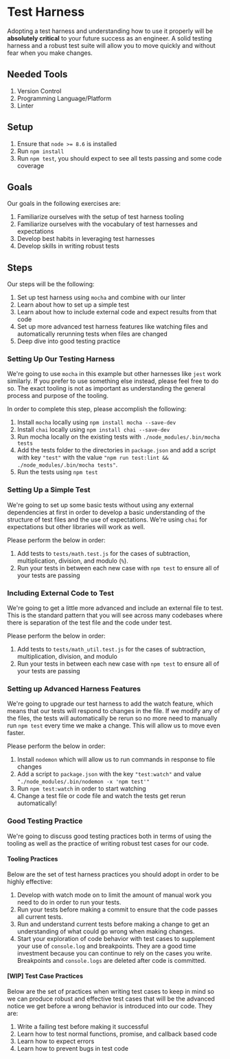 # Test Harness

Adopting a test harness and understanding how to use it properly will be **absolutely critical** to your future success as an engineer. A solid testing harness and a robust test suite will allow you to move quickly and without fear when you make changes.

## Needed Tools

1. Version Control
2. Programming Language/Platform
3. Linter

## Setup

1. Ensure that `node >= 8.6` is installed
2. Run `npm install`
3. Run `npm test`, you should expect to see all tests passing and some code coverage

## Goals

Our goals in the following exercises are:

1. Familiarize ourselves with the setup of test harness tooling
2. Familiarize ourselves with the vocabulary of test harnesses and expectations
3. Develop best habits in leveraging test harnesses
4. Develop skills in writing robust tests

## Steps

Our steps will be the following:

1. Set up test harness using `mocha` and combine with our linter
2. Learn about how to set up a simple test
3. Learn about how to include external code and expect results from that code
4. Set up more advanced test harness features like watching files and automatically rerunning tests when files are changed
5. Deep dive into good testing practice

### Setting Up Our Testing Harness

We're going to use `mocha` in this example but other harnesses like `jest` work similarly. If you prefer to use something else instead, please feel free to do so. The exact tooling is not as important as understanding the general process and purpose of the tooling.

In order to complete this step, please accomplish the following:

1. Install `mocha` locally using `npm install mocha --save-dev`
2. Install `chai` locally using `npm install chai --save-dev`
3. Run mocha locally on the existing tests with `./node_modules/.bin/mocha tests`
4. Add the tests folder to the directories in `package.json` and add a script with key `"test"` with the value `"npm run test:lint && ./node_modules/.bin/mocha tests"`.
5. Run the tests using `npm test`

### Setting Up a Simple Test

We're going to set up some basic tests without using any external dependencies at first in order to develop a basic understanding of the structure of test files and the use of expectations. We're using `chai` for expectations but other libraries will work as well.

Please perform the below in order:

1. Add tests to `tests/math.test.js` for the cases of subtraction, multiplication, division, and modulo (`%`).
2. Run your tests in between each new case with `npm test` to ensure all of your tests are passing

### Including External Code to Test

We're going to get a little more advanced and include an external file to test. This is the standard pattern that you will see across many codebases where there is separation of the test file and the code under test.

Please perform the below in order:

1. Add tests to `tests/math_util.test.js` for the cases of subtraction, multiplication, division, and modulo
2. Run your tests in between each new case with `npm test` to ensure all of your tests are passing

### Setting up Advanced Harness Features

We're going to upgrade our test harness to add the watch feature, which means that our tests will respond to changes in the file. If we modify any of the files, the tests will automatically be rerun so no more need to manually run `npm test` every time we make a change. This will allow us to move even faster.

Please perform the below in order:

1. Install `nodemon` which will allow us to run commands in response to file changes
2. Add a script to `package.json` with the key `"test:watch"` and value `"./node_modules/.bin/nodemon -x 'npm test'"`
3. Run `npm test:watch` in order to start watching
4. Change a test file or code file and watch the tests get rerun automatically!

### Good Testing Practice

We're going to discuss good testing practices both in terms of using the tooling as well as the practice of writing robust test cases for our code.

#### Tooling Practices

Below are the set of test harness practices you should adopt in order to be highly effective:

1. Develop with watch mode on to limit the amount of manual work you need to do in order to run your tests.
2. Run your tests before making a commit to ensure that the code passes all current tests.
3. Run and understand current tests before making a change to get an understanding of what could go wrong when making changes.
4. Start your exploration of code behavior with test cases to supplement your use of `console.log` and breakpoints. They are a good time investment because you can continue to rely on the cases you write. Breakpoints and `console.logs` are deleted after code is committed.

#### [WIP] Test Case Practices

Below are the set of practices when writing test cases to keep in mind so we can produce robust and effective test cases that will be the advanced notice we get before a wrong behavior is introduced into our code. They are:

1. Write a failing test before making it successful
2. Learn how to test normal functions, promise, and callback based code
3. Learn how to expect errors
4. Learn how to prevent bugs in test code